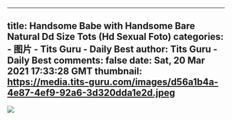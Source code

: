 
---
title: Handsome Babe with Handsome Bare Natural Dd Size Tots (Hd Sexual Foto)
categories: 
    - 图片
    - Tits Guru - Daily Best
author: Tits Guru - Daily Best
comments: false
date: Sat, 20 Mar 2021 17:33:28 GMT
thumbnail: https://media.tits-guru.com/images/d56a1b4a-4e87-4ef9-92a6-3d320dda1e2d.jpeg
---

<div>   
<img src="https://media.tits-guru.com/images/d56a1b4a-4e87-4ef9-92a6-3d320dda1e2d.jpeg" referrerpolicy="no-referrer">  
</div>
            